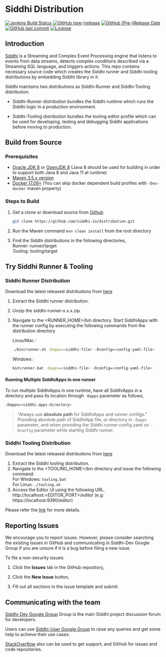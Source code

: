 <!--
  ~  Copyright (c) 2019, WSO2 Inc. (http://wso2.com) All Rights Reserved.
  ~
  ~  WSO2 Inc. licenses this file to you under the Apache License,
  ~  Version 2.0 (the "License"); you may not use this file except
  ~  in compliance with the License.
  ~  You may obtain a copy of the License at
  ~
  ~    http://www.apache.org/licenses/LICENSE-2.0
  ~
  ~  Unless required by applicable law or agreed to in writing,
  ~  software distributed under the License is distributed on an
  ~  "AS IS" BASIS, WITHOUT WARRANTIES OR CONDITIONS OF ANY
  ~  KIND, either express or implied.  See the License for the
  ~  specific language governing permissions and limitations
  ~  under the License.
  -->

Siddhi Distribution
======================

  [![Jenkins Build Status](https://wso2.org/jenkins/view/extensions/job/siddhi/job/distribution/badge/icon)](https://wso2.org/jenkins/view/extensions/job/siddhi/job/distribution)
  [![GitHub (pre-)release](https://img.shields.io/github/release-pre/siddhi-io/distribution.svg)](https://github.com/siddhi-io/distribution/releases)
  [![GitHub (Pre-)Release Date](https://img.shields.io/github/release-date-pre/siddhi-io/distribution.svg)](https://github.com/siddhi-io/distribution/releases)
  [![GitHub last commit](https://img.shields.io/github/last-commit/siddhi-io/distribution.svg)](https://github.com/siddhi-io/distribution/commits/master)
  [![License](https://img.shields.io/badge/License-Apache%202.0-blue.svg)](https://opensource.org/licenses/Apache-2.0)

## Introduction ##

[Siddhi](https://siddhi-io.github.io/siddhi/) is a Streaming and Complex Event Processing engine that listens to events from data streams, detects complex conditions described via a Streaming SQL language, and triggers actions.
This repo contains necessary source code which creates the Siddhi runner and Siddhi tooling distributions by embedding Siddhi library in it.

Siddhi maintains two distributions as Siddhi-Runner and Siddhi-Tooling distribution.
* Siddhi-Runner distribution bundles the Siddhi runtime which runs the Siddhi logic in a production environment.

* Siddhi-Tooling distribution bundles the tooling editor profile which can be used for developing, testing and debugging Siddhi applications before moving to production.

## Build from Source ##

### Prerequisites
* [Oracle JDK 8](http://www.oracle.com/technetwork/java/javase/downloads/jdk8-downloads-2133151.html) or [OpenJDK 8](http://openjdk.java.net/install/) (Java 8 should be used for building in order to support both Java 8 and Java 11 at runtime)
* [Maven 3.5.x version](https://maven.apache.org/install.html)
* [Docker 17.09+](https://docs.docker.com/install/) (You can skip docker dependent build profiles with `-Dno-docker` maven property)

### Steps to Build ###
1. Get a clone or download source from [Github](https://github.com/siddhi-io/distribution.git)

    ```bash
    git clone https://github.com/siddhi-io/distribution.git
    ```

1. Run the Maven command ``mvn clean install`` from the root directory

2. Find the Siddhi distributions in the following directories,<br />
    Runner:     runner/target<br />
    Tooling:    tooling/target<br />

## Try Siddhi Runner & Tooling ##

### Siddhi Runner Distribution ###
Download the latest released distributions from [here](https://github.com/siddhi-io/distribution/releases)

1. Extract the Siddhi runner distribution.
2. Unzip the siddhi-runner-x.x.x.zip.
3. Navigate to the <RUNNER_HOME>/bin directory. Start SiddhiApps with the runner config by executing the following commands from the distribution directory
     
     Linux/Mac : 
     ```bash 
     ./bin/runner.sh -Dapps=<siddhi-file> -Dconfig=<config-yaml-file>
     ```
     
     Windows : 
     ```bash
     bin\runner.bat -Dapps=<siddhi-file> -Dconfig=<config-yaml-file>
     ```
   
#### Running Multiple SiddhiApps in one runner ####
To run multiple SiddhiApps in one runtime, have all SiddhiApps in a directory and pass its location through `-Dapps` parameter as follows,<br/>

```bash
-Dapps=<siddhi-apps-directory>
```
   
>"Always use **absolute path** for SiddhiApps and runner configs."
       Providing absolute path of SiddhiApp file, or directory in `-Dapps` parameter, and when providing the Siddhi runner config yaml on `-Dconfig` parameter while starting Siddhi runner.


### Siddhi Tooling Distribution ###
Download the latest released distributions from [here](https://github.com/siddhi-io/distribution/releases)

1. Extract the Siddhi tooling distribution.
2. Navigate to the <TOOLING_HOME>/bin directory and issue the following command:<br/>
   For Windows: ```tooling.bat``` <br/>
   For Linux: ```./tooling.sh``` <br/>
3. Access the Editor UI using the following URL.<br/>
   http://localhost:<EDITOR_PORT>/editor   (e.g: https://localhost:9390/editor)
   

Please refer the [link](https://siddhi-io.github.io/siddhi/documentation/siddhi-5.x/user-guide-5.x/#using-siddhi-as-local-micro-service) for more details.

## Reporting Issues ##

We encourage you to report issues. However, please consider searching the existing issues in GitHub and communicating in Siddhi-Dev Google Group if you are unsure if it is a bug before filing a new issue.

To file a non-security issues:

1. Click the **Issues** tab in the GitHub repository,

2. Click the **New Issue** button,

3. Fill out all sections in the issue template and submit.

## Communicating with the team

[Siddhi-Dev Google Group](https://groups.google.com/forum/#!forum/siddhi-dev) Group is the main Siddhi project discussion forum for developers.

Users can use [Siddhi-User Google Group](https://groups.google.com/forum/#!forum/siddhi-user) to raise any queries and get some help to achieve their use cases.

[StackOverflow](https://stackoverflow.com/questions/tagged/siddhi) also can be used to get support, and GitHub for issues and code repositories.

